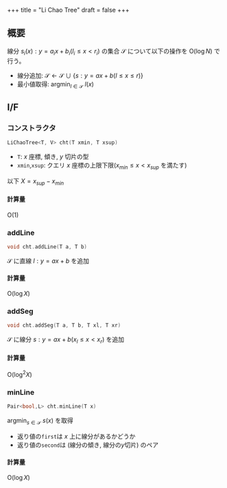 +++
title = "Li Chao Tree"
draft = false
+++

## 概要

線分 $s _ i(x): y = a _ i x + b _ i (l _ i \le x \lt r _ i)$ の集合 $\mathcal{S}$ について以下の操作を $\mathrm{O}(\log N)$ で行う。

- 線分追加: $\mathcal{S} \leftarrow \mathcal{S} \cup \lbrace s:y=ax+b (l \le x \le r) \rbrace$
- 最小値取得: $\mathrm{argmin}_{l \in \mathcal{S}}\ l(x)$

## I/F

### コンストラクタ

```cpp
LiChaoTree<T, V> cht(T xmin, T xsup)
```

- `T`: $x$ 座標, 傾き, $y$ 切片の型
- `xmin`,`xsup`: クエリ $x$ 座標の上限下限($x _ {min} \le x \lt x _ {sup}$ を満たす)

以下 $X = x _ {sup} - x _ {min}$

#### 計算量

$\mathrm{O}(1)$

### addLine

```cpp
void cht.addLine(T a, T b)
```

$\mathcal{S}$ に直線 $l: y=ax+b$ を追加

#### 計算量

$\mathrm{O}(\log X)$

### addSeg

```cpp
void cht.addSeg(T a, T b, T xl, T xr)
```

$\mathcal{S}$ に線分 $s: y=ax+b (x _ l \le x \lt x _ r)$ を追加

#### 計算量

$\mathrm{O}(\log^2 X)$

### minLine

```cpp
Pair<bool,L> cht.minLine(T x)
```

$\mathrm{argmin}_{s \in \mathcal{S}}\ s(x)$ を取得  

- 返り値の`first`は $x$ 上に線分があるかどうか
- 返り値の`second`は (線分の傾き, 線分の$y$切片) のペア

#### 計算量

$\mathrm{O}(\log X)$
